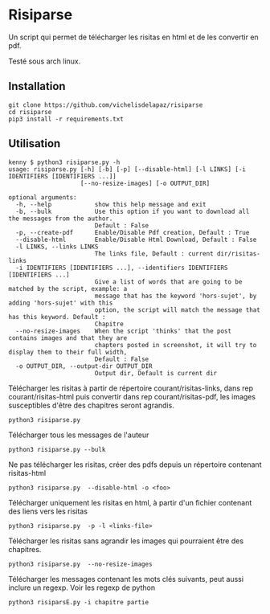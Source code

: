 # Risiparse

Un script qui permet de télécharger les risitas en html et de les convertir en pdf.

Testé sous arch linux.

## Installation

```
git clone https://github.com/vichelisdelapaz/risiparse
cd risiparse
pip3 install -r requirements.txt
```

## Utilisation

```
kenny $ python3 risiparse.py -h
usage: risiparse.py [-h] [-b] [-p] [--disable-html] [-l LINKS] [-i IDENTIFIERS [IDENTIFIERS ...]]
                    [--no-resize-images] [-o OUTPUT_DIR]

optional arguments:
  -h, --help            show this help message and exit
  -b, --bulk            Use this option if you want to download all the messages from the author.
                        Default : False
  -p, --create-pdf      Enable/Disable Pdf creation, Default : True
  --disable-html        Enable/Disable Html Download, Default : False
  -l LINKS, --links LINKS
                        The links file, Default : current dir/risitas-links
  -i IDENTIFIERS [IDENTIFIERS ...], --identifiers IDENTIFIERS [IDENTIFIERS ...]
                        Give a list of words that are going to be matched by the script, example: a
                        message that has the keyword 'hors-sujet', by adding 'hors-sujet' with this
                        option, the script will match the message that has this keyword. Default :
                        Chapitre
  --no-resize-images    When the script 'thinks' that the post contains images and that they are
                        chapters posted in screenshot, it will try to display them to their full width,
                        Default : False
  -o OUTPUT_DIR, --output-dir OUTPUT_DIR
                        Output dir, Default is current dir
```

Télécharger les risitas à partir de répertoire courant/risitas-links, dans rep courant/risitas-html puis convertir dans rep courant/risitas-pdf, les images susceptibles d'être des chapitres seront agrandis.

```
python3 risiparse.py
```

Télécharger tous les messages de l'auteur

```
python3 risiparse.py --bulk
```

Ne pas télécharger les risitas, créer des pdfs depuis un répertoire contenant risitas-html

```
python3 risiparse.py  --disable-html -o <foo>
```

Télécharger uniquement les risitas en html, à partir d'un fichier contenant des liens vers les risitas

```
python3 risiparse.py  -p -l <links-file>
```

Télécharger les risitas sans agrandir les images qui pourraient être des chapitres.

```
python3 risiparse.py  --no-resize-images
```

Télécharger les messages contenant les mots clés suivants,
peut aussi inclure un regexp. Voir les regexp de python

```
python3 risiparsE.py -i chapitre partie
```
